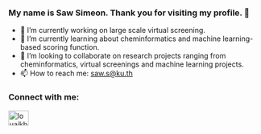 ### My name is Saw Simeon. Thank you for visiting my profile. 👋

- 🔭 I’m currently working on large scale virtual screening.
- 🌱 I’m currently learning about cheminformatics and machine learning-based scoring function.
- 👯 I’m looking to collaborate on research projects ranging from cheminformatics, virtual screenings and machine learning projects.
- 📫 How to reach me: saw.s@ku.th


<h3 align="left">Connect with me:</h3>
<p align="left">
<a href="https://www.linkedin.com/in/saw-simeon-b5a01090/" target="blank"><img align="center" src="https://cdn.jsdelivr.net/npm/simple-icons@3.0.1/icons/linkedin.svg" alt="louaikb" height="30" width="40" /></a>
</p>

<!--
<p>&nbsp;<img align="center" src="https://github-readme-stats.vercel.app/api?username=sawsimeon&show_icons=true&locale=en" alt="sawsimeon" /></p>
-->



<!--
**sawsimeon/sawsimeon** is a ✨ _special_ ✨ repository because its `README.md` (this file) appears on your GitHub profile.

Here are some ideas to get you started:

- 🔭 I’m currently working on ...
- 🌱 I’m currently learning ...
- 👯 I’m looking to collaborate on ...
- 🤔 I’m looking for help with ...
- 💬 Ask me about ...
- 📫 How to reach me: ...
- 😄 Pronouns: ...
- ⚡ Fun fact: ...
-->
